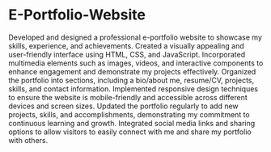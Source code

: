 ﻿# E-Portfolio-Website
 
Developed and designed a professional e-portfolio website to showcase my skills, experience, and achievements.
Created a visually appealing and user-friendly interface using HTML, CSS, and JavaScript.
Incorporated multimedia elements such as images, videos, and interactive components to enhance engagement and demonstrate my projects effectively.
Organized the portfolio into sections, including a bio/about me, resume/CV, projects, skills, and contact information.
Implemented responsive design techniques to ensure the website is mobile-friendly and accessible across different devices and screen sizes.
Updated the portfolio regularly to add new projects, skills, and accomplishments, demonstrating my commitment to continuous learning and growth.
Integrated social media links and sharing options to allow visitors to easily connect with me and share my portfolio with others.
